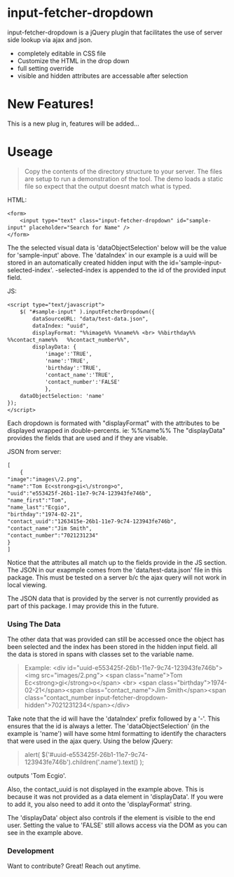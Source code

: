 # input-fetcher-dropdown


input-fetcher-dropdown is a jQuery plugin that facilitates the use of server side lookup via ajax and json.

  - completely editable in CSS file
  - Customize the HTML in the drop down
  - full setting override
  - visible and hidden attributes are accessable after selection

# New Features!

  This is a new plug in, features will be added...

# Useage

>Copy the contents of the directory structure to your server.  The files are setup to run a demonstration of the tool.  The demo loads a static file so expect that the output doesnt match what is typed.    
    
HTML:    
    
    <form>
	    <input type="text" class="input-fetcher-dropdown" id="sample-input" placeholder="Search for Name" /> 
    </form>

The the selected visual data is 'dataObjectSelection' below will be the value for 'sample-input' above.  The 'dataIndex' in our example is a uuid will be stored in an automatically created hidden input with the id='sample-input-selected-index'.  -selected-index is appended to the id of the provided input field.  

JS:

    <script type="text/javascript">
        $( "#sample-input" ).inputFetcherDropdown({
	        dataSourceURL: "data/test-data.json",
	        dataIndex: "uuid",
	        displayFormat: "%%image%% %%name%% <br> %%birthday%%   %%contact_name%%   %%contact_number%%",
	        displayData: {
		    	'image':'TRUE', 
		    	'name':'TRUE', 
		    	'birthday':'TRUE', 
	    		'contact_name':'TRUE', 
		    	'contact_number':'FALSE'
		    	},
	    dataObjectSelection: 'name'
    });
    </script>

Each dropdown is formated with "displayFormat" with the attributes to be displayed wrapped in double-percents.  ie: %%name%%    The "displayData" provides the fields that are used and if they are visable.   



JSON from server:

    [
        {
	"image":"images\/2.png",
	"name":"Tom Ec<strong>gi<\/strong>o",
	"uuid":"e553425f-26b1-11e7-9c74-123943fe746b",
	"name_first":"Tom",
	"name_last":"Ecgio",
	"birthday":"1974-02-21",
	"contact_uuid":"1263415e-26b1-11e7-9c74-123943fe746b",
	"contact_name":"Jim Smith",
	"contact_number":"7021231234"
	}
    ]

Notice that the attributes all match up to the fields provide in the JS section.  The JSON in our exapmple comes from the 'data/test-data.json' file in this package.  This must be tested on a server b/c the ajax query will not work in local viewing.  

The JSON data that is provided by the server is not currently provided as part of this package.  I may provide this in the future.

### Using The Data

The other data that was provided can still be accessed once the object has been selected and the index has been stored in the hidden input field.  all the data is stored in spans with classes set to the variable name. 

> Example:  \<div id="uuid-e553425f-26b1-11e7-9c74-123943fe746b">\<img src="images/2.png"> \<span class="name">Tom Ec\<strong>gi\</strong>o\</span> \<br> \<span class="birthday">1974-02-21\</span>\<span class="contact_name">Jim Smith\</span>\<span class="contact_number input-fetcher-dropdown-hidden">7021231234\</span>\</div>

Take note that the id will have the 'dataIndex' prefix followed by a '-'.  This ensures that the id is always a letter.  The 'dataObjectSelection' (in the example is 'name') will have some html formatting to identify the characters that were used in the ajax query.  Using the below jQuery:  

> alert( $('#uuid-e553425f-26b1-11e7-9c74-123943fe746b').children('.name').text() );

outputs 'Tom Ecgio'.  

Also, the contact_uuid is not displayed in the example above.  This is because it was not provided as a data element in 'displayData'.  If you were to add it, you also need to add it onto the 'displayFormat' string.  

The 'displayData' object also controls if the element is visible to the end user.  Setting the value to 'FALSE' still allows access via the DOM as you can see in the example above.     





### Development

Want to contribute? Great! Reach out anytime.
